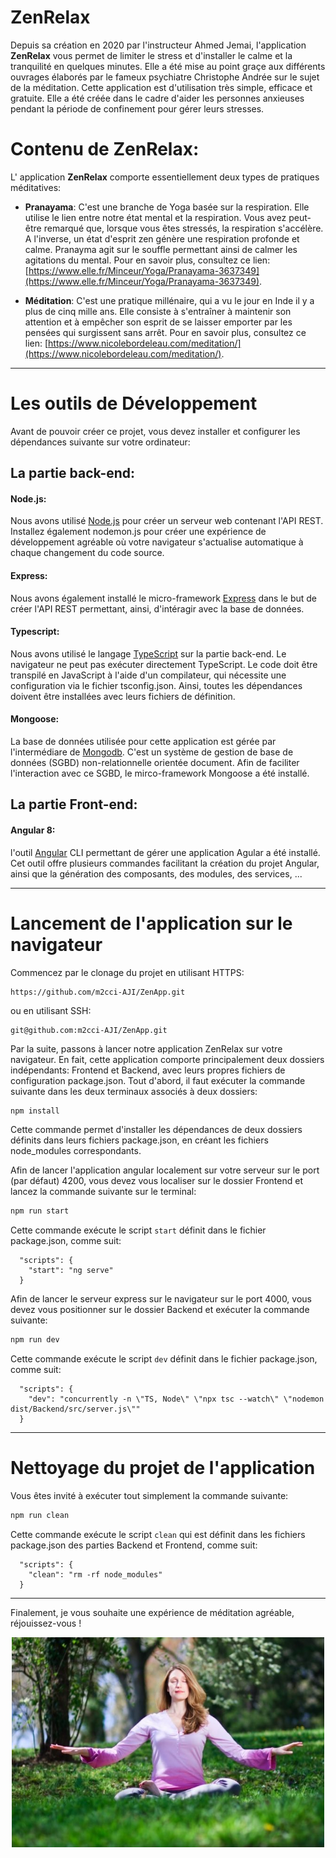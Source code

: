 # ZenRelax

Depuis sa création en 2020 par l'instructeur Ahmed Jemai, l'application  **ZenRelax** vous permet de limiter le stress et d'installer le calme et la tranquilité en quelques minutes. Elle a été mise au point graçe aux différents ouvrages élaborés par le fameux psychiatre Christophe Andrée sur le sujet de la méditation. Cette application est d'utilisation très simple, efficace et gratuite. Elle a été créée dans le cadre d'aider les personnes anxieuses pendant la période de confinement pour gérer leurs stresses.

# Contenu de ZenRelax:

L' application **ZenRelax** comporte essentiellement deux types de pratiques méditatives:

* **Pranayama**: C'est une branche de Yoga basée sur la respiration. Elle utilise le lien entre notre état mental et la respiration. Vous avez peut-être remarqué que, lorsque vous êtes stressés, la respiration s'accélère. A l'inverse, un état d'esprit zen génère une respiration profonde et calme. Pranayma agit sur le souffle permettant ainsi de calmer les agitations du mental. Pour en savoir plus, consultez ce lien: [https://www.elle.fr/Minceur/Yoga/Pranayama-3637349](https://www.elle.fr/Minceur/Yoga/Pranayama-3637349).

* **Méditation**: C'est une pratique millénaire, qui a vu le jour en Inde il y a plus de cinq mille ans. Elle consiste à s'entraîner à maintenir son attention et à empêcher son esprit de se laisser emporter par les pensées qui surgissent sans arrêt.  Pour en savoir plus, consultez ce lien: [https://www.nicolebordeleau.com/meditation/](https://www.nicolebordeleau.com/meditation/).

---

# Les outils de Développement

Avant de pouvoir créer ce projet, vous devez installer et configurer les dépendances suivante sur votre ordinateur:

## La partie back-end:

#### Node.js:
Nous avons utilisé [Node.js](https://nodejs.org/) pour créer un serveur web contenant l'API REST. Installez également nodemon.js pour créer une expérience de développement agréable où votre navigateur s'actualise automatique à chaque changement du code source.

#### Express:
Nous avons également installé le micro-framework [Express](https://expressjs.com/) dans le but de créer l'API REST permettant, ainsi, d'intéragir avec la base de données. 

#### Typescript:
Nous avons utilisé le langage [TypeScript](https://www.typescriptlang.org/) sur la partie back-end. Le navigateur ne peut pas exécuter directement TypeScript. Le code doit être transpilé en JavaScript à l'aide d'un compilateur, qui nécessite une configuration via le fichier tsconfig.json. Ainsi, toutes les dépendances doivent être installées avec leurs fichiers de définition.  

#### Mongoose:
La base de données utilisée pour cette application est gérée par l'intermédiare de [Mongodb](https://www.mongodb.com/). C'est un système de gestion de base de données (SGBD) non-relationnelle orientée document. Afin de faciliter l'interaction avec ce SGBD, le mirco-framework Mongoose a été installé. 

## La partie Front-end:

#### Angular 8: 
l'outil [Angular](https://angular.io/) CLI permettant de gérer une application Agular a été installé. Cet outil offre plusieurs commandes facilitant la création du projet Angular, ainsi que la génération des composants, des modules, des services, ...

---

# Lancement de l'application sur le navigateur

Commencez par le clonage du projet en utilisant HTTPS:
```
https://github.com/m2cci-AJI/ZenApp.git

```
ou en utilisant SSH:
```
git@github.com:m2cci-AJI/ZenApp.git

```
Par la suite, passons à lancer notre application ZenRelax sur votre navigateur. En fait, cette application comporte principalement deux dossiers indépendants: Frontend et Backend, avec leurs propres fichiers de configuration package.json. Tout d'abord, il faut exécuter la commande suivante dans les deux terminaux associés à deux dossiers:
```bash
npm install

```
Cette commande permet d'installer les dépendances de deux dossiers définits dans leurs fichiers package.json, en créant les fichiers node_modules correspondants.

Afin de lancer l'application angular localement sur votre serveur sur le port (par défaut) 4200, vous devez vous localiser sur le dossier Frontend et lancez la commande suivante sur le terminal:
```bash
npm run start
```
Cette commande exécute le script `start` définit dans le fichier package.json, comme suit:

```
  "scripts": {
    "start": "ng serve"
  }
```
Afin de lancer le serveur express sur le navigateur sur le port 4000, vous devez vous positionner sur le dossier Backend et exécuter la commande suivante:
```bash
npm run dev
```
Cette commande exécute le script `dev` définit dans le fichier package.json, comme suit:

```
  "scripts": {
    "dev": "concurrently -n \"TS, Node\" \"npx tsc --watch\" \"nodemon dist/Backend/src/server.js\""
  }
```
---

# Nettoyage du projet de l'application

Vous êtes invité à exécuter tout simplement la commande suivante:
```bash
npm run clean

```
Cette commande exécute le script `clean` qui est définit dans les fichiers package.json des parties Backend et Frontend, comme suit:

```
  "scripts": {
    "clean": "rm -rf node_modules"
  }
```
---

Finalement, je vous souhaite une expérience de méditation agréable, réjouissez-vous !
<p align="center">
  <img src = "Frontend/src/assets/img/meditation_pensees.jpg" width = 500>
</p>





